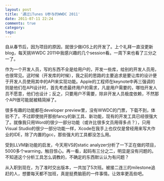 ```yaml
---
layout: post
title: '通过iTunes U参与的WWDC 2011'
date: 2011-07-11 22:24
comments: true
category: 
tags:
---
```

    

自从春节后，因为项目的原因，就很少做iOS上的开发了。上个礼拜一直没更新blog，每天挑WWDC 2011中我感兴趣的几个session看。一周下来也看了三分之一了。

作为一个开发人员，写的东西不全是给用户的，开发一些库，给别的开发人员用，也很常见。这时候（开发库的时候），我之前的思路的主要追求是要让库的设计便于开发人员使用其中的API来实现功能。Apple的工程师在keynote中再三强调的则是他们在API设计时，首先考虑最终用户的需求，凡是用户需要的，哪怕开发人员不愿意，他们也设计；反之，只要用户不需要，除非开发人员极度依赖，不然那个API很可能就被精简掉了。

很多有趣的功能都在developer preview里，没有WWDC的门票，下载不到，体验不了。不过即使抛开那些fancy的新工具、新功能，现有的开发工具已经很强大了。就像我只用Word的很少一部分功能（或许比很多文员用得多点？），只用Visual Studio的很少一部分功能一样，Xcode在我手上也仅仅是曾经用来写大作业的IDE，除了内置的gcc，那些强大的工具都没怎么用。

受到LLVM新功能的启发，今天用VS的static analyzer分析了一下正在做的项目，5000多个warning，触目惊心。再一看，起码有三分之二，明显是没有问题的。不知道这个分析工具怎么调教的，不确定的东西默认认为有问题？

从入职到现在，为了准时交出版本，一共加了5次班。被接二连三的milestone追赶的人，想要每天都不加班，真是挺费脑筋的一件事情。让效率更高些吧。
